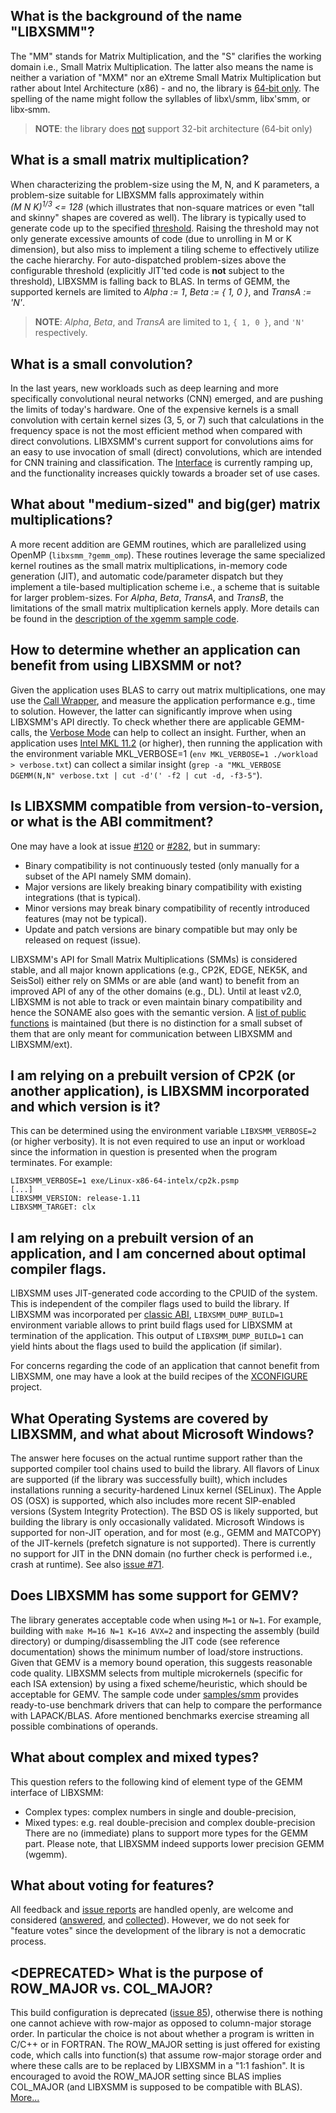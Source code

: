 ## What is the background of the name "LIBXSMM"?
The "MM" stands for Matrix Multiplication, and the "S" clarifies the working domain i.e., Small Matrix Multiplication. The latter also means the name is neither a variation of "MXM" nor an eXtreme Small Matrix Multiplication but rather about Intel Architecture (x86) - and no, the library is [64&#8209;bit only](https://github.com/libxsmm/libxsmm/issues/103#issuecomment-256887962). The spelling of the name might follow the syllables of libx\\/smm, libx'smm, or libx&#8209;smm.
> **NOTE**: the library does [not](https://github.com/libxsmm/libxsmm/issues/103#issuecomment-256887962) support 32-bit architecture (64&#8209;bit only)

## What is a small matrix multiplication?
When characterizing the problem-size using the M, N, and K parameters, a problem-size suitable for LIBXSMM falls approximately within *(M&#160;N&#160;K)<sup>1/3</sup>&#160;\<=&#160;128* (which illustrates that non-square matrices or even "tall and skinny" shapes are covered as well). The library is typically used to generate code up to the specified [threshold](#auto-dispatch). Raising the threshold may not only generate excessive amounts of code (due to unrolling in M or K dimension), but also miss to implement a tiling scheme to effectively utilize the cache hierarchy. For auto-dispatched problem-sizes above the configurable threshold (explicitly JIT'ted code is **not** subject to the threshold), LIBXSMM is falling back to BLAS. In terms of GEMM, the supported kernels are limited to *Alpha := 1*, *Beta := \{ 1, 0 \}*, and *TransA := 'N'*.
> **NOTE**: *Alpha*, *Beta*, and *TransA* are limited to `1`, `{ 1, 0 }`, and `'N'` respectively.

## What is a small convolution?
In the last years, new workloads such as deep learning and more specifically convolutional neural networks (CNN) emerged, and are pushing the limits of today's hardware. One of the expensive kernels is a small convolution with certain kernel sizes (3, 5, or 7) such that calculations in the frequency space is not the most efficient method when compared with direct convolutions. LIBXSMM's current support for convolutions aims for an easy to use invocation of small (direct) convolutions, which are intended for CNN training and classification. The [Interface](#interface-for-convolutions) is currently ramping up, and the functionality increases quickly towards a broader set of use cases.

## What about "medium-sized" and big(ger) matrix multiplications?
A more recent addition are GEMM routines, which are parallelized using OpenMP (`libxsmm_?gemm_omp`). These routines leverage the same specialized kernel routines as the small matrix multiplications, in-memory code generation (JIT), and automatic code/parameter dispatch but they implement a tile-based multiplication scheme i.e., a scheme that is suitable for larger problem-sizes. For *Alpha*, *Beta*, *TransA*, and *TransB*, the limitations of the small matrix multiplication kernels apply. More details can be found in the [description of the xgemm sample code](https://github.com/libxsmm/libxsmm/tree/master/samples/xgemm#xgemm-tiled-gemm-routines).

## How to determine whether an application can benefit from using LIBXSMM or not?
Given the application uses BLAS to carry out matrix multiplications, one may use the [Call Wrapper](#call-wrapper), and measure the application performance e.g., time to solution. However, the latter can significantly improve when using LIBXSMM's API directly. To check whether there are applicable GEMM-calls, the [Verbose Mode](#verbose-mode) can help to collect an insight. Further, when an application uses [Intel&#160;MKL&#160;11.2](https://registrationcenter.intel.com/en/forms/?productid=2558) (or higher), then running the application with the environment variable MKL_VERBOSE=1 (`env MKL_VERBOSE=1 ./workload > verbose.txt`) can collect a similar insight (`grep -a "MKL_VERBOSE DGEMM(N,N" verbose.txt | cut -d'(' -f2 | cut -d, -f3-5"`).

## Is LIBXSMM compatible from version-to-version, or what is the ABI commitment?
One may have a look at issue [#120](https://github.com/libxsmm/libxsmm/issues/120#issuecomment-264498939) or [#282](https://github.com/libxsmm/libxsmm/issues/282#issuecomment-485390494), but in summary:
* Binary compatibility is not continuously tested (only manually for a subset of the API namely SMM domain).
* Major versions are likely breaking binary compatibility with existing integrations (that is typical).
* Minor versions may break binary compatibility of recently introduced features (may not be typical).
* Update and patch versions are binary compatible but may only be released on request (issue).

LIBXSMM's API for Small Matrix Multiplications (SMMs) is considered stable, and all major known applications (e.g., CP2K, EDGE, NEK5K, and SeisSol) either rely on SMMs or are able (and want) to benefit from an improved API of any of the other domains (e.g., DL). Until at least v2.0, LIBXSMM is not able to track or even maintain binary compatibility and hence the SONAME also goes with the semantic version. A [list of public functions](https://github.com/libxsmm/libxsmm/blob/master/.abi.txt) is maintained (but there is no distinction for a small subset of them that are only meant for communication between LIBXSMM and LIBXSMM/ext).

## I am relying on a prebuilt version of CP2K (or another application), is LIBXSMM incorporated and which version is it?
This can be determined using the environment variable `LIBXSMM_VERBOSE=2` (or higher verbosity). It is not even required to use an input or workload since the information in question is presented when the program terminates. For example:

```
LIBXSMM_VERBOSE=1 exe/Linux-x86-64-intelx/cp2k.psmp
[...]
LIBXSMM_VERSION: release-1.11
LIBXSMM_TARGET: clx
```

## I am relying on a prebuilt version of an application, and I am concerned about optimal compiler flags.
LIBXSMM uses JIT-generated code according to the CPUID of the system. This is independent of the compiler flags used to build the library. If LIBXSMM was incorporated per [classic ABI](https://libxsmm.readthedocs.io/#classic-library-abi), `LIBXSMM_DUMP_BUILD=1` environment variable allows to print build flags used for LIBXSMM at termination of the application. This output of `LIBXSMM_DUMP_BUILD=1` can yield hints about the flags used to build the application (if similar).

For concerns regarding the code of an application that cannot benefit from LIBXSMM, one may have a look at the build recipes of the [XCONFIGURE](http://xconfigure.readthedocs.io/) project.

## What Operating Systems are covered by LIBXSMM, and what about Microsoft Windows?
The answer here focuses on the actual runtime support rather than the supported compiler tool chains used to build the library. All flavors of Linux are supported (if the library was successfully built), which includes installations running a security-hardened Linux kernel (SELinux). The Apple OS (OSX) is supported, which also includes more recent SIP-enabled versions (System Integrity Protection). The BSD OS is likely supported, but building the library is only occasionally validated. Microsoft Windows is supported for non-JIT operation, and for most (e.g., GEMM and MATCOPY) of the JIT-kernels (prefetch signature is not supported). There is currently no support for JIT in the DNN domain (no further check is performed i.e., crash at runtime). See also [issue #71](https://github.com/libxsmm/libxsmm/issues/71).

## Does LIBXSMM has some support for GEMV?
The library generates acceptable code when using `M=1` or `N=1`. For example, building with `make M=16 N=1 K=16 AVX=2` and inspecting the assembly (build directory) or dumping/disassembling the JIT code (see reference documentation) shows the minimum number of load/store instructions. Given that GEMV is a memory bound operation, this suggests reasonable code quality. LIBXSMM selects from multiple microkernels (specific for each ISA extension) by using a fixed scheme/heuristic, which should be acceptable for GEMV. The sample code under [samples/smm](https://github.com/libxsmm/libxsmm/blob/master/samples/smm) provides ready-to-use benchmark drivers that can help to compare the performance with LAPACK/BLAS. Afore mentioned benchmarks exercise streaming all possible combinations of operands.

## What about complex and mixed types?
This question refers to the following kind of element type of the GEMM interface of LIBXSMM:
* Complex types: complex numbers in single and double-precision,
* Mixed types: e.g. real double-precision and complex double-precision
There are no (immediate) plans to support more types for the GEMM part. Please note, that LIBXSMM indeed supports lower precision GEMM (wgemm).

## What about voting for features?
All feedback and [issue reports](https://github.com/libxsmm/libxsmm/issues) are handled openly, are welcome and considered ([answered](https://github.com/libxsmm/libxsmm/issues?q=is%3Aissue+is%3Aclosed), and [collected](https://github.com/libxsmm/libxsmm/wiki/Development#longer-term-issues)). However, we do not seek for "feature votes" since the development of the library is not a democratic process.

## \<DEPRECATED\> What is the purpose of ROW_MAJOR vs. COL_MAJOR?
This build configuration is deprecated ([issue 85](https://github.com/libxsmm/libxsmm/issues/85)), otherwise there is nothing one cannot achieve with row-major as opposed to column-major storage order. In particular the choice is not about whether a program is written in C/C++ or in FORTRAN. The ROW_MAJOR setting is just offered for existing code, which calls into function(s) that assume row-major storage order and where these calls are to be replaced by LIBXSMM in a "1:1 fashion". It is encouraged to avoid the ROW_MAJOR setting since BLAS implies COL_MAJOR (and LIBXSMM is supposed to be compatible with BLAS). [More...](https://github.com/libxsmm/libxsmm/issues/80)
